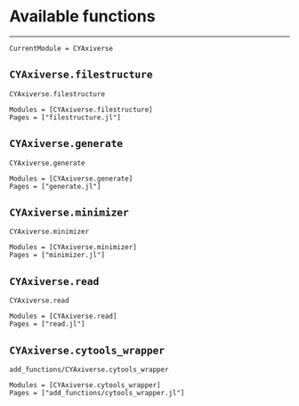 # Available functions
---
```@meta
CurrentModule = CYAxiverse
```
## `CYAxiverse.filestructure`
```@docs
CYAxiverse.filestructure
```

```@autodocs
Modules = [CYAxiverse.filestructure]
Pages = ["filestructure.jl"]
```
## `CYAxiverse.generate`
```@docs
CYAxiverse.generate
```

```@autodocs
Modules = [CYAxiverse.generate]
Pages = ["generate.jl"]
```
## `CYAxiverse.minimizer`
```@docs
CYAxiverse.minimizer
```

```@autodocs
Modules = [CYAxiverse.minimizer]
Pages = ["minimizer.jl"]
```
## `CYAxiverse.read`
```@docs
CYAxiverse.read
```

```@autodocs
Modules = [CYAxiverse.read]
Pages = ["read.jl"]
```
## `CYAxiverse.cytools_wrapper`
```@docs
add_functions/CYAxiverse.cytools_wrapper
```

```@autodocs
Modules = [CYAxiverse.cytools_wrapper]
Pages = ["add_functions/cytools_wrapper.jl"]
```